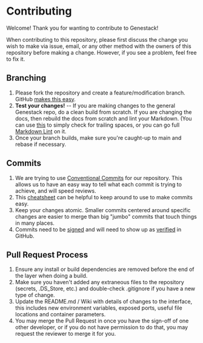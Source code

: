 # Contributing

Welcome!  Thank you for wanting to contribute to Genestack!

When contributing to this repository, please first discuss the change you wish to make via issue,
email, or any other method with the owners of this repository before making a change. However, if
you see a problem, feel free to fix it.

## Branching

1. Please fork the repository and create a feature/modification branch.  GitHub
   [makes this easy](https://docs.github.com/en/pull-requests/collaborating-with-pull-requests/proposing-changes-to-your-work-with-pull-requests/creating-and-deleting-branches-within-your-repository).
2. **Test your changes!** -- If you are making changes to the general Genestack repo, do a clean build
   from scratch.  If you are changing the docs, then rebuild the docs from scratch and lint your
   Markdown.  (You can use [this](https://gist.github.com/OpenStackKen/846a045ecfe74f1895d5c93cbb2fe801)
   to simply check for trailing spaces, or you can go full [Markdown Lint](https://github.com/igorshubovych/markdownlint-cli)
   on it.
3. Once your branch builds, make sure you're caught-up to main and rebase if necessary.

## Commits

1. We are trying to use [Conventional Commits](https://www.conventionalcommits.org/en/v1.0.0/) for our
   repository.  This allows us to have an easy way to tell what each commit is trying to achieve, and
   will speed reviews.
2. This [cheatsheet](https://gist.github.com/OpenStackKen/5c99d4a5d69085718a0d3d0bfc6b2231) can be
   helpful to keep around to use to make commits easy.
3. Keep your changes atomic.  Smaller commits centered around specific changes are easier to merge than
   big "jumbo" commits that touch things in many places.
4. Commits need to be [signed](https://docs.github.com/en/authentication/managing-commit-signature-verification/signing-commits)
    and will need to show up as [verified](https://docs.github.com/en/authentication/managing-commit-signature-verification/about-commit-signature-verification) in GitHub.

## Pull Request Process

1. Ensure any install or build dependencies are removed before the end of the layer when doing a
   build.
2. Make sure you haven't added any extraneous files to the repository (secrets, .DS_Store, etc.) and
   double-check .gitignore if you have a new type of change.
3. Update the README.md / Wiki with details of changes to the interface, this includes new environment
   variables, exposed ports, useful file locations and container parameters.
4. You may merge the Pull Request in once you have the sign-off of one other developer, or if you
   do not have permission to do that, you may request the reviewer to merge it for you.
